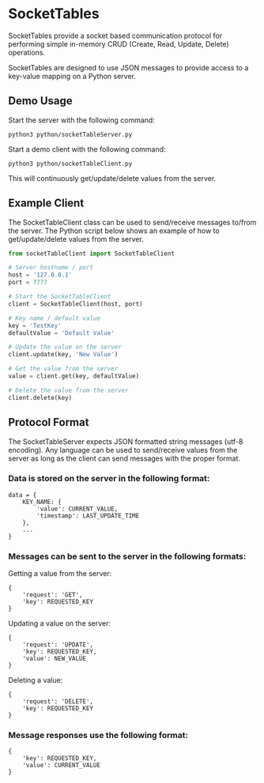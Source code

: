# SocketTables
SocketTables provide a socket based communication protocol for performing simple in-memory CRUD (Create, Read, Update, Delete) operations.

SocketTables are designed to use JSON messages to provide access to a key-value mapping on a Python server.


## Demo Usage
Start the server with the following command:

`python3 python/socketTableServer.py`

Start a demo client with the following command:

`python3 python/socketTableClient.py`

This will continuously get/update/delete values from the server.

## Example Client
The SocketTableClient class can be used to send/receive messages to/from the server.  The Python script below shows an example of how to get/update/delete values from the server. 

```python
from socketTableClient import SocketTableClient

# Server hostname / port
host = '127.0.0.1'
port = 7777

# Start the SocketTableClient
client = SocketTableClient(host, port)

# Key name / default value
key = 'TestKey'
defaultValue = 'Default Value'

# Update the value on the server
client.update(key, 'New Value')

# Get the value from the server
value = client.get(key, defaultValue)

# Delete the value from the server
client.delete(key)
```

## Protocol Format

The SocketTableServer expects JSON formatted string messages (utf-8 encoding).  Any language can be used to send/receive values from the server as long as the client can send messages with the proper format.

### Data is stored on the server in the following format:
```
data = {
    KEY_NAME: {
        'value': CURRENT_VALUE,
        'timestamp': LAST_UPDATE_TIME
    }, 
    ...
}
```

### Messages can be sent to the server in the following formats:

Getting a value from the server:
```
{
    'request': 'GET',
    'key': REQUESTED_KEY
}
```

Updating a value on the server:
```
{
    'request': 'UPDATE',
    'key': REQUESTED_KEY,
    'value': NEW_VALUE
}
```

Deleting a value:
```
{
    'request': 'DELETE',
    'key': REQUESTED_KEY
}
```

### Message responses use the following format:
```
{
    'key': REQUESTED_KEY,
    'value': CURRENT_VALUE
}
```
